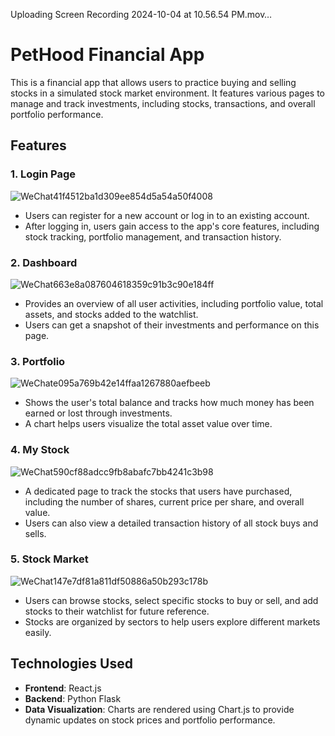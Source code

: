 


Uploading Screen Recording 2024-10-04 at 10.56.54 PM.mov…


# PetHood Financial App

This is a financial app that allows users to practice buying and selling stocks in a simulated stock market environment. It features various pages to manage and track investments, including stocks, transactions, and overall portfolio performance.

## Features

### 1. **Login Page**
![WeChat41f4512ba1d309ee854d5a54a50f4008](https://github.com/user-attachments/assets/4e74c432-27fe-46ea-b621-c7600920a7c4)

   - Users can register for a new account or log in to an existing account.
   - After logging in, users gain access to the app's core features, including stock tracking, portfolio management, and transaction history.


### 2. **Dashboard**
![WeChat663e8a087604618359c91b3c90e184ff](https://github.com/user-attachments/assets/7c8e1a1c-741b-479b-ae78-f80dfce5bd94)

   - Provides an overview of all user activities, including portfolio value, total assets, and stocks added to the watchlist.
   - Users can get a snapshot of their investments and performance on this page.

### 3. **Portfolio**
![WeChate095a769b42e14ffaa1267880aefbeeb](https://github.com/user-attachments/assets/cae790e8-0794-40ad-8465-366d6b751c85)

   - Shows the user's total balance and tracks how much money has been earned or lost through investments.
   - A chart helps users visualize the total asset value over time.

### 4. **My Stock**
![WeChat590cf88adcc9fb8abafc7bb4241c3b98](https://github.com/user-attachments/assets/888a7716-93f5-4bf2-baec-32175df4b7d4)

   - A dedicated page to track the stocks that users have purchased, including the number of shares, current price per share, and overall value.
   - Users can also view a detailed transaction history of all stock buys and sells.

### 5. **Stock Market**
![WeChat147e7df81a811df50886a50b293c178b](https://github.com/user-attachments/assets/dcbbe841-6c5c-4a8c-9e3c-b44ff7cfd0c4)

   - Users can browse stocks, select specific stocks to buy or sell, and add stocks to their watchlist for future reference.
   - Stocks are organized by sectors to help users explore different markets easily.

## Technologies Used
- **Frontend**: React.js
- **Backend**: Python Flask
- **Data Visualization**: Charts are rendered using Chart.js to provide dynamic updates on stock prices and portfolio performance.

